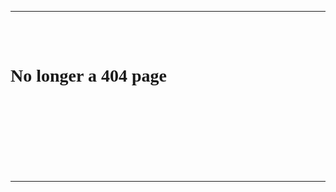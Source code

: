 <hr>

<br>
<br>
<h1 id="demo" style="text-align:left; font-family: serif;">No longer a 404 page</h1>
<br>
<br>
<br>
<br>
<br>
<br>
<br>

<hr>
